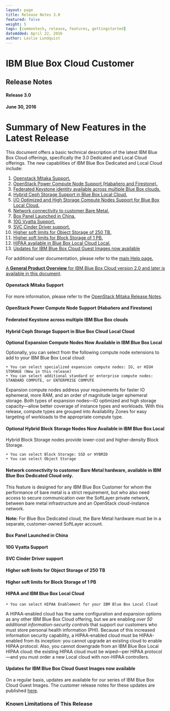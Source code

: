 ```yaml
---
layout: page
title: Release Notes 3.0
featured: false
weight: 5
tags: [commontech, release, features, gettingstarted]
dateAdded: April 22, 2016
author: Leslie Lundquist
---
```


# **IBM Blue Box Cloud Customer**

## Release Notes

#### Release 3.0  
#### June 30, 2016

# **Summary of New Features in the Latest Release**

This document offers a basic technical description of the latest IBM Blue Box Cloud offerings, specifically the 3.0 Dedicated and Local Cloud offerings. The new capabilities of IBM Blue Box Dedicated and Local Cloud include:  

1. [Openstack Mitaka Support.](http://ibm-blue-box-help.github.io/help-documentation/gettingstarted/commontech/release_notes_for_customers/#openstack-mitaka-support)
2. [OpenStack Power Compute Node Support (Habañero and Firestone).](http://ibm-blue-box-help.github.io/help-documentation/gettingstarted/commontech/release_notes_for_customers/#)
3. [Federated Keystone identity available across multiple Blue Box clouds.](http://ibm-blue-box-help.github.io/help-documentation/gettingstarted/commontech/release_notes_for_customers/#)
4. [Hybrid Ceph Storage Support in Blue Box Local Cloud.](http://ibm-blue-box-help.github.io/help-documentation/gettingstarted/commontech/release_notes_for_customers/#)
5. [I/O Optimized and High Storage Compute Nodes Support for Blue Box Local Cloud.](http://ibm-blue-box-help.github.io/help-documentation/gettingstarted/commontech/release_notes_for_customers/#)
6. [Network connectivity to customer Bare Metal.](http://ibm-blue-box-help.github.io/help-documentation/gettingstarted/commontech/release_notes_for_customers/#)
7. [Box Panel Launched in China.](http://ibm-blue-box-help.github.io/help-documentation/gettingstarted/commontech/release_notes_for_customers/#)
8. [10G Vyatta Support.](http://ibm-blue-box-help.github.io/help-documentation/gettingstarted/commontech/release_notes_for_customers/#)
9. [SVC Cinder Driver support.](http://ibm-blue-box-help.github.io/help-documentation/gettingstarted/commontech/release_notes_for_customers/#)
10. [Higher soft limits for Object Storage of 250 TB.](http://ibm-blue-box-help.github.io/help-documentation/gettingstarted/commontech/release_notes_for_customers/#)
11. [Higher soft limits for Block Storage of 1 PB.](http://ibm-blue-box-help.github.io/help-documentation/gettingstarted/commontech/release_notes_for_customers/#)
12. [HIPAA available in Blue Box Local Cloud Local.](http://ibm-blue-box-help.github.io/help-documentation/gettingstarted/commontech/release_notes_for_customers//#)
13. [Updates for IBM Blue Box Cloud Guest Images now available]()

For additional user documentation, please refer to the [main Help page.](http://ibm-blue-box-help.github.io/help-documentation/) 

[A **General Product Overview** for IBM Blue Box Cloud version 2.0 and later is available in this document](http://ibm-blue-box-help.github.io/help-documentation/gettingstarted/commontech/general_product_overview/).

#### Openstack Mitaka Support

For more information, please refer to the [OpenStack Mitaka Release Notes](http://releases.openstack.org/mitaka/).

#### OpenStack Power Compute Node Support (Habañero and Firestone)
#### Federated Keystone across multiple IBM Blue Box clouds
#### Hybrid Ceph Storage Support in Blue Box Cloud Local Cloud

**Optional Expansion Compute Nodes Now Available in IBM Blue Box Local**

Optionally, you can select from the following compute node extensions to add to your IBM Blue Box Local cloud:

	• You can select specialized expansion compute nodes: IO, or HIGH STORAGE (New in this release)
	• You can select additional standard or enterprise compute nodes: STANDARD COMPUTE, or ENTERPRISE COMPUTE

Expansion compute nodes address your requirements for faster IO ephemeral, more RAM, and an order of magnitude larger ephemeral storage.  Both types of expansion nodes—IO optimized and high storage capacity—allow better coverage of instance types and workloads. With this release, compute types are grouped into Availability Zones for easy targeting of workloads to the appropriate compute type.

#### **Optional Hybrid Block Storage Nodes Now Available in IBM Blue Box Local**

Hybrid Block Storage nodes provide lower-cost and higher-density Block Storage.  

	• You can select Block Storage: SSD or HYBRID
	• You can select Object Storage 

#### Network connectivity to customer Bare Metal hardware, available in IBM Blue Box Dedicated Cloud only.

This feature is designed for any IBM Blue Box Customer for whom the performance of bare metal is a strict requirement, but who also need access to secure communication over the SoftLayer private network, between bare metal infrastructure and an OpenStack cloud-instance network. 

**Note:** For Blue Box Dedicated cloud, the Bare Metal hardware must be in a separate, customer-owned SoftLayer account.

#### Box Panel Launched in China
#### 10G Vyatta Support
#### SVC Cinder Driver support
#### Higher soft limits for Object Storage of 250 TB
#### Higher soft limits for Block Storage of 1 PB

#### HIPAA and IBM Blue Box Local Cloud

	• You can select HIPAA Enablement for your IBM Blue Box Local Cloud

A HIPAA-enabled cloud has the same configuration and expansion options as any other IBM Blue Box Cloud offering, but we are enabling _over 50 additional information-security controls_ that support our customers who must store personal health information (PHI). Because of this increased information security capability, a HIPAA-enabled cloud must be HIPAA-enabled from its inception: you cannot upgrade an existing cloud to enable HIPAA protocol. Also, you cannot downgrade from an IBM Blue Box Local HIPAA cloud: the existing HIPAA cloud must be wiped—per HIPAA protocol—and you must order a new Local cloud with non-HIPAA controllers.

 #### Updates for IBM Blue Box Cloud Guest Images now available
 
 On a regular basis, updates are available for our series of IBM Blue Box Cloud Guest Images. The customer release notes for these updates are published [here]().

### Known Limitations of This Release

